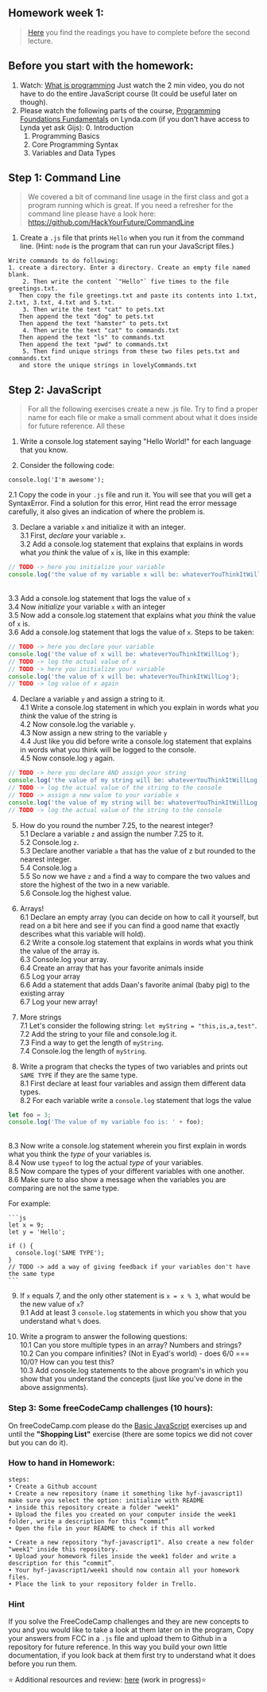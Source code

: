 ## Homework week 1:

>[Here](https://github.com/HackYourFuture/JavaScript/tree/master/Week1/README.md) you find the readings you have to complete before the second lecture.

## Before you start with the homework:

1. Watch: [What is programming](https://www.khanacademy.org/computing/computer-programming/programming/intro-to-programming/v/programming-intro) Just watch the 2 min video, you do not have to do the entire JavaScript course (It could be useful later on though). 
2. Please watch the following parts of the course, [Programming Foundations Fundamentals](https://www.lynda.com/Programming-Foundations-tutorials/Welcome/83603/90426-4.html) on Lynda.com (if you don't have access to Lynda yet ask Gijs):
    0. Introduction
    1. Programming Basics
    2. Core Programming Syntax 
    3. Variables and Data Types

## Step 1: Command Line

>We covered a bit of command line usage in the first class and got a program running which is great. If you need a refresher for the command line please have a look here: https://github.com/HackYourFuture/CommandLine

1. Create a `.js` file that prints `Hello` when you run it from the command line. (Hint: `node` is the program that can run your JavaScript files.)

```
Write commands to do following:
1. create a directory. Enter a directory. Create an empty file named blank. 
    2. Then write the content `"Hello"` five times to the file greetings.txt. 
   Then copy the file greetings.txt and paste its contents into 1.txt, 2.txt, 3.txt, 4.txt and 5.txt.
    3. Then write the text "cat" to pets.txt
   Then append the text "dog" to pets.txt
   Then append the text "hamster" to pets.txt
    4. Then write the text "cat" to commands.txt
   Then append the text "ls" to commands.txt
   Then append the text "pwd" to commands.txt
    5. Then find unique strings from these two files pets.txt and commands.txt
   and store the unique strings in lovelyCommands.txt
```


## Step 2: JavaScript

> For all the following exercises create a new .js file. Try to find a proper name for each file or make a small comment about what it does inside for future reference. All these 

1. Write a console.log statement saying "Hello World!" for each language that you know.

2. Consider the following code:  
```
console.log('I'm awesome');
```
2.1 Copy the code in your `.js` file and run it. You will see that you will get a SyntaxError. Find a solution for this error, Hint read the error message carefully, it also gives an indication of where the problem is.

3. Declare a variable `x` and initialize it with an integer.  
   3.1 First, _declare_ your variable `x`.
<br>   3.2 Add a console.log statement that explains that explains in words what _you think_ the value of `x` is, like in this example:
  ```js
  // TODO -> here you initialize your variable
  console.log('the value of my variable x will be: whateverYouThinkItWillLog');
  ```
<br>    3.3 Add a console.log statement that logs the value of `x`
<br>    3.4 Now _initialize_ your variable `x` with an integer
<br>    3.5 Now add a console.log statement that explains what _you think_ the value of `x` is.
<br>    3.6 Add a console.log statement that logs the value of `x`.
  Steps to be taken:
  
  ```js
  // TODO -> here you declare your variable
  console.log('the value of x will be: whateverYouThinkItWillLog');
  // TODO -> log the actual value of x
  // TODO -> here you initialize your variable
  console.log('the value of x will be: whateverYouThinkItWillLog');
  // TODO -> log value of x again
  ```

4. Declare a variable `y` and assign a string to it.  
    4.1 Write a console.log statement in which you explain in words what _you think_ the value of the string is
<br>    4.2 Now console.log the variable `y`.
<br>    4.3 Now assign a new string to the variable `y`
<br>    4.4 Just like you did before write a console.log statement that explains in words what you think will be logged to the console.
<br>    4.5 Now console.log `y` again.
  ```js
  // TODO -> here you declare AND assign your string
  console.log('the value of my string will be: whateverYouThinkItWillLog');
  // TODO -> log the actual value of the string to the console
  // TODO -> assign a new value to your variable x
  console.log('the value of my string will be: whateverYouThinkItWillLog');
  // TODO -> log the actual value of the string to the console
  ```

5. How do you round the number 7.25, to the nearest integer?  
    5.1 Declare a variable `z` and assign the number 7.25 to it.
<br>    5.2 Console.log `z`.
<br>    5.3 Declare another variable `a` that has the value of z but rounded to the nearest integer.
<br>    5.4 Console.log `a`
<br>    5.5 So now we have `z` and `a` find a way to compare the two values and store the highest of the two in a new variable.
<br>    5.6 Console.log the highest value.

6. Arrays!  
    6.1 Declare an empty array (you can decide on how to call it yourself, but read on a bit here and see if you can find a good name that exactly describes what this variable will hold).
<br>    6.2 Write a console.log statement that explains in words what you think the value of the array is.
<br>    6.3 Console.log your array.
<br>    6.4 Create an array that has your favorite animals inside
<br>    6.5 Log your array
<br>    6.6 Add a statement that adds Daan's favorite animal (baby pig) to the existing array
<br>    6.7 Log your new array!

7. More strings 
<br>    7.1 Let's consider the following string: `let myString = "this,is,a,test"`.
<br>    7.2 Add the string to your file and console.log it.
<br>    7.3 Find a way to get the length of `myString`.
<br>    7.4 Console.log the length of `myString`.

8. Write a program that checks the types of two variables and prints out `SAME TYPE` if they are the same type.  
    8.1 First declare at least four variables and assign them different data types.
<br>    8.2 For each variable write a `console.log` statement that logs the value 
  ```js 
  let foo = 3;
  console.log('The value of my variable foo is: ' + foo);
  ```
<br>    8.3 Now write a console.log statement wherein you first explain in words what you think the _type_ of your variables is.
<br>    8.4 Now use `typeof` to log the actual _type_ of your variables.
<br>    8.5 Now compare the types of your different variables with one another.
<br>    8.6 Make sure to also show a message when the variables you are comparing are not the same type.

For example:

    ```js
    let x = 9;
    let y = 'Hello';
    
    if () {
      console.log('SAME TYPE');
    }
    // TODO -> add a way of giving feedback if your variables don't have the same type
    ```

9. If `x` equals 7, and the only other statement is `x = x % 3`, what would be the new value of `x`?  
     9.1 Add at least 3 `console.log` statements in which you show that you understand what `%` does.

10. Write a program to answer the following questions:  
    10.1 Can you store multiple types in an array? Numbers and strings?
<br>    10.2 Can you compare infinities? (Not in Eyad's world) - does 6/0 === 10/0? How can you test this?
<br>    10.3 Add console.log statements to the above program's in which you show that you understand the concepts (just like you've done in the above assignments).

### Step 3: **Some freeCodeCamp challenges (10 hours):**

On freeCodeCamp.com please do the [Basic JavaScript](https://www.freecodecamp.com/challenges/learn-how-free-code-camp-works) exercises up and until the __"Shopping List"__ exercise (there are some topics we did not cover but you can do it).

### How to hand in Homework:
```
steps:
• Create a Github account
• Create a new repository (name it something like hyf-javascript1) make sure you select the option: initialize with README
• inside this repository create a folder "week1"
• Upload the files you created on your computer inside the week1 folder, write a description for this “commit”
• Open the file in your README to check if this all worked

• Create a new repository "hyf-javascript1". Also create a new folder "week1" inside this repository. 
• Upload your homework files inside the week1 folder and write a description for this “commit”.
• Your hyf-javascript1/week1 should now contain all your homework files.
• Place the link to your repository folder in Trello.
```

### Hint
If you solve the FreeCodeCamp challenges and they are new concepts to you and you would like to take a look at them later on in the program, Copy your answers from FCC in a `.js` file and upload them to Github in a repository for future reference. In this way you build your own little documentation, if you look back at them first try to understand what it does before you run them.

:star: Additional resources and review: [here](https://github.com/HackYourFuture/JavaScript/tree/master/Week1/REVIEW.md) (work in progress):star:

